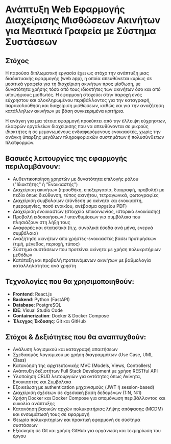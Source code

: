 # Ανάπτυξη Web Εφαρμογής Διαχείρισης Μισθώσεων Ακινήτων για Μεσιτικά Γραφεία με Σύστημα Συστάσεων

## Στόχος

Η παρούσα διπλωματική εργασία έχει ως στόχο την ανάπτυξη μιας διαδικτυακής εφαρμογής (web app), η οποία απευθύνεται κυρίως σε μεσιτικά γραφεία για τη διαχείριση ακινήτων προς μίσθωση, με δυνατότητα χρήσης τόσο από τους ιδιοκτήτες των ακινήτων όσο και από υποψήφιους μισθωτές. Η εφαρμογή στοχεύει στην παροχή ενός εύχρηστου και ολοκληρωμένου περιβάλλοντος για την καταγραφή, παρακολούθηση και διαχείριση μισθώσεων, καθώς και για την αναζήτηση κατάλληλων ακινήτων με βάση συγκεκριμένα κριτήρια.

Η ανάγκη για μια τέτοια εφαρμογή προκύπτει από την έλλειψη εύχρηστων, ελαφρών εργαλείων διαχείρισης που να απευθύνονται σε μικρούς ιδιοκτήτες ή σε μεμονωμένους ενδιαφερόμενους ενοικιαστές, χωρίς την ανάγκη ύπαρξης μεγάλων πληροφοριακών συστημάτων ή πολυσύνθετων πλατφορμών.

## Βασικές λειτουργίες της εφαρμογής περιλαμβάνουν:

- Αυθεντικοποίηση χρηστών με δυνατότητα επιλογής ρόλου ("Ιδιοκτήτης" ή "Ενοικιαστής")
- Διαχείριση ακινήτων (προσθήκη, επεξεργασία, διαγραφή, προβολή) με πεδία όπως διεύθυνση, τύπος ακινήτου, τετραγωνικά, φωτογραφίες
- Διαχείριση συμβολαίων (σύνδεση με ακίνητο και ενοικιαστή, ημερομηνίες, ποσό ενοικίου, ανέβασμα αρχείου PDF)
- Διαχείριση ενοικιαστών (στοιχεία επικοινωνίας, ιστορικό ενοικίασης)
- Προβολή ειδοποιήσεων / υπενθυμίσεων για συμβόλαια που πλησιάζουν στη λήξη τους
- Αναφορές και στατιστικά (π.χ. συνολικά έσοδα ανά μήνα, ενεργά συμβόλαια)
- Αναζήτηση ακινήτων από χρήστες-ενοικιαστές βάσει προτιμήσεων (τιμή, μέγεθος, περιοχή, τύπος)
- Σύστημα συστάσεων που προτείνει ακίνητα με χρήση πολυκριτήριων μεθόδων
- Κατάταξη και προβολή προτεινόμενων ακινήτων με βαθμολογία καταλληλότητας ανά χρήστη

## Τεχνολογίες που θα χρησιμοποιηθούν:

- **Frontend**: React.js
- **Backend**: Python (FastAPI)
- **Database**: PostgreSQL
- **IDE**: Visual Studio Code
- **Containerization**: Docker & Docker Compose
- **Έλεγχος Έκδοσης**: Git και GitHub

## Στόχοι & Δεξιότητες που θα αναπτυχθούν:

- Ανάλυση λογισμικού και καταγραφή απαιτήσεων
- Σχεδιασμός λογισμικού με χρήση διαγραμμάτων (Use Case, UML Class)
- Κατανόηση της αρχιτεκτονικής MVC (Models, Views, Controllers)
- Ανάπτυξη δεξιοτήτων Full Stack Development με χρήση RESTful API
- Υλοποίηση CRUD λειτουργιών για οντότητες όπως Ακίνητα, Ενοικιαστές και Συμβόλαια
- Εξοικείωση με authentication μηχανισμούς (JWT ή session-based)
- Διαχείριση σχέσεων σε σχεσιακή βάση δεδομένων (1:N, N:1)
- Χρήση Docker και Docker Compose για απομόνωση περιβάλλοντος και ευκολία ανάπτυξης
- Κατανόηση βασικών αρχών πολυκριτήριας λήψης απόφασης (MCDM) και ενσωμάτωσή τους σε εφαρμογή
- Θεωρία πολυκριτηρίων και πρακτική εφαρμογή σε σύστημα συστάσεων
- Εξάσκηση σε Git και χρήση GitHub για οργάνωση και τεκμηρίωση του έργου